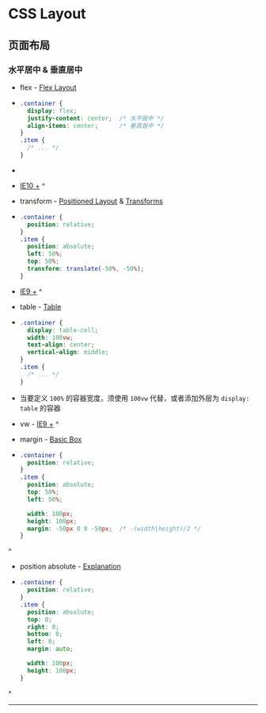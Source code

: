 ---
---

# CSS Layout

##  页面布局

### 水平居中 & 垂直居中

-   flex - [Flex Layout](https://drafts.csswg.org/css-flexbox-1/)
-   ```css
    .container {
      display: flex;
      justify-content: center;  /* 水平居中 */
      align-items: center;      /* 垂直居中 */
    }
    .item {
      /* ... */
    }
    ```
-   
-   [IE10 +](https://caniuse.com/#search=flex)
^

-   transform - [Positioned Layout](https://drafts.csswg.org/css-position-3/) & [Transforms](https://drafts.csswg.org/css-transforms-1/)
-   ```css
    .container {
      position: relative;
    }
    .item {
      position: absolute;
      left: 50%;
      top: 50%;
      transform: translate(-50%, -50%);
    }
    ```
-   [IE9 +](https://caniuse.com/#search=transform)
^

-   table - [Table](https://drafts.csswg.org/css-tables-3/)
-   ```css
    .container {
      display: table-cell;
      width: 100vw;
      text-align: center;
      vertical-align: middle;
    }
    .item {
      /* ... */
    }
    ```
-   当要定义 `100%` 的容器宽度，须使用 `100vw` 代替，或者添加外层为 `display: table` 的容器
-   vw - [IE9 +](https://caniuse.com/#search=vw)
^

-   margin - [Basic Box](https://drafts.csswg.org/css-box-3/#margin-props)
-   ```css
    .container {
      position: relative;
    }
    .item {
      position: absolute;
      top: 50%;
      left: 50%;

      width: 100px;
      height: 100px;
      margin: -50px 0 0 -50px;  /* -(width|height)/2 */
    }
    ```
^

-   position absolute - [Explanation](https://www.smashingmagazine.com/2013/08/absolute-horizontal-vertical-centering-css/#Explanation)
-   ```css
    .container {
      position: relative;
    }
    .item {
      position: absolute;
      top: 0;
      right: 0;
      bottom: 0;
      left: 0;
      margin: auto;

      width: 100px;
      height: 100px;
    }
    ```
^

------

